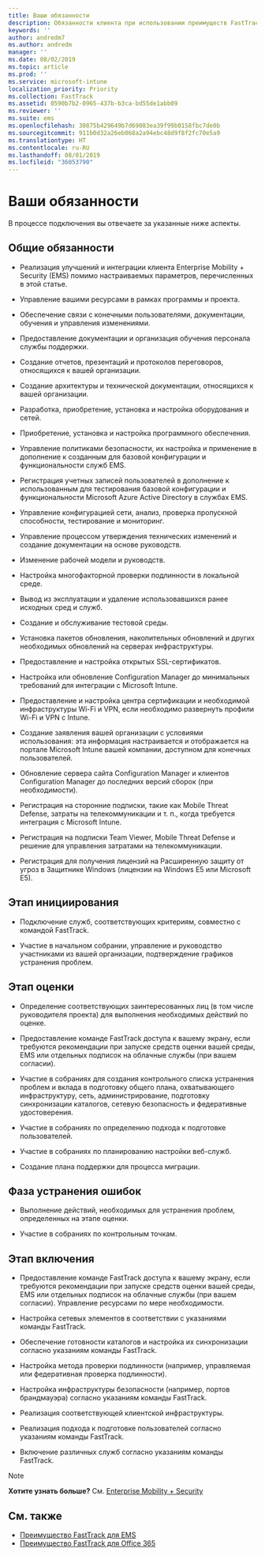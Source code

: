 ```yaml
---
title: Ваши обязанности
description: Обязанности клиента при использовании преимуществ FastTrack Center
keywords: ''
author: andredm7
ms.author: andredm
manager: ''
ms.date: 08/02/2019
ms.topic: article
ms.prod: ''
ms.service: microsoft-intune
localization_priority: Priority
ms.collection: FastTrack
ms.assetid: 0590b7b2-0965-437b-b3ca-bd55de1abb09
ms.reviewer: ''
ms.suite: ems
ms.openlocfilehash: 30875b429649b7d69083ea39f99b0158fbc7de0b
ms.sourcegitcommit: 911b0d32a26eb068a2a94ebc48d9f8f2fc70e5a9
ms.translationtype: HT
ms.contentlocale: ru-RU
ms.lasthandoff: 08/01/2019
ms.locfileid: "36053790"
---
```

# <a name="your-responsibilities"></a>Ваши обязанности

В процессе подключения вы отвечаете за указанные ниже аспекты.

## <a name="general-responsibilities"></a>Общие обязанности

-   Реализация улучшений и интеграции клиента Enterprise Mobility + Security (EMS) помимо настраиваемых параметров, перечисленных в этой статье. 

-   Управление вашими ресурсами в рамках программы и проекта.

-   Обеспечение связи с конечными пользователями, документации, обучения и управления изменениями.

-   Предоставление документации и организация обучения персонала службы поддержки.

-   Создание отчетов, презентаций и протоколов переговоров, относящихся к вашей организации.

-   Создание архитектуры и технической документации, относящихся к вашей организации.

-   Разработка, приобретение, установка и настройка оборудования и сетей.

-   Приобретение, установка и настройка программного обеспечения.

-   Управление политиками безопасности, их настройка и применение в дополнение к созданным для базовой конфигурации и функциональности служб EMS.

-   Регистрация учетных записей пользователей в дополнение к использованным для тестирования базовой конфигурации и функциональности Microsoft Azure Active Directory в службах EMS.

-   Управление конфигурацией сети, анализ, проверка пропускной способности, тестирование и мониторинг.

-   Управление процессом утверждения технических изменений и создание документации на основе руководств.

-   Изменение рабочей модели и руководств.

-   Настройка многофакторной проверки подлинности в локальной среде.

-   Вывод из эксплуатации и удаление использовавшихся ранее исходных сред и служб.

-   Создание и обслуживание тестовой среды.

-   Установка пакетов обновления, накопительных обновлений и других необходимых обновлений на серверах инфраструктуры.

-   Предоставление и настройка открытых SSL-сертификатов.

-   Настройка или обновление Configuration Manager до минимальных требований для интеграции с Microsoft Intune.

-   Предоставление и настройка центра сертификации и необходимой инфраструктуры Wi-Fi и VPN, если необходимо развернуть профили Wi-Fi и VPN с Intune.

-   Создание заявления вашей организации с условиями использования: эта информация настраивается и отображается на портале Microsoft Intune вашей компании, доступном для конечных пользователей.

-   Обновление сервера сайта Configuration Manager и клиентов Configuration Manager до последних версий сборок (при необходимости).

-   Регистрация на сторонние подписки, такие как Mobile Threat Defense, затраты на телекоммуникации и т. п., когда требуется интеграция с Microsoft Intune.

-   Регистрация на подписки Team Viewer, Mobile Threat Defense и решение для управления затратами на телекоммуникации.

-   Регистрация для получения лицензий на Расширенную защиту от угроз в Защитнике Windows (лицензии на Windows E5 или Microsoft E5).

## <a name="initiate-phase"></a>Этап инициирования

-   Подключение служб, соответствующих критериям, совместно с командой FastTrack.

-   Участие в начальном собрании, управление и руководство участниками из вашей организации, подтверждение графиков устранения проблем.

## <a name="assess-phase"></a>Этап оценки

-   Определение соответствующих заинтересованных лиц (в том числе руководителя проекта) для выполнения необходимых действий по оценке.

-   Предоставление команде FastTrack доступа к вашему экрану, если требуются рекомендации при запуске средств оценки вашей среды, EMS или отдельных подписок на облачные службы (при вашем согласии).

-   Участие в собраниях для создания контрольного списка устранения проблем и вклада в подготовку общего плана, охватывающего инфраструктуру, сеть, администрирование, подготовку синхронизации каталогов, сетевую безопасность и федеративные удостоверения.

-   Участие в собраниях по определению подхода к подготовке пользователей.

-   Участие в собраниях по планированию настройки веб-служб.

-   Создание плана поддержки для процесса миграции.

## <a name="remediate-phase"></a>Фаза устранения ошибок

-   Выполнение действий, необходимых для устранения проблем, определенных на этапе оценки.

-   Участие в собраниях по контрольным точкам.

## <a name="enable-phase"></a>Этап включения

-   Предоставление команде FastTrack доступа к вашему экрану, если требуются рекомендации при запуске средств оценки вашей среды, EMS или отдельных подписок на облачные службы (при вашем согласии). Управление ресурсами по мере необходимости.

-   Настройка сетевых элементов в соответствии с указаниями команды FastTrack.

-   Обеспечение готовности каталогов и настройка их синхронизации согласно указаниям команды FastTrack.

-   Настройка метода проверки подлинности (например, управляемая или федеративная проверка подлинности). 

-   Настройка инфраструктуры безопасности (например, портов брандмауэра) согласно указаниям команды FastTrack.

-   Реализация соответствующей клиентской инфраструктуры.

-   Реализация подхода к подготовке пользователей согласно указаниям команды FastTrack.

-   Включение различных служб согласно указаниям команды FastTrack.

> [!NOTE]
> **Хотите узнать больше?** См. [Enterprise Mobility + Security](https://www.microsoft.com/en-us/cloud-platform/enterprise-mobility)

## <a name="see-also"></a>См. также

- [Преимущество FastTrack для EMS](EMS-fasttrack-benefit-for-EMS.md)
- [Преимущество FastTrack для Office 365](O365-fasttrack-benefit-for-office-365.md)

